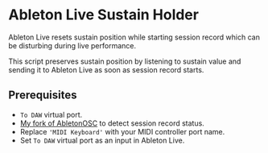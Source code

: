 # Ableton Live Sustain Holder

Ableton Live resets sustain position while starting session record 
which can be disturbing during live performance. 

This script preserves sustain position by listening to sustain value 
and sending it to Ableton Live as soon as session record starts.

## Prerequisites

- `To DAW` virtual port.
- [My fork of AbletonOSC](https://github.com/Maboroshy/AbletonOSC) 
to detect session record status.
- Replace `'MIDI Keyboard'` with your MIDI controller port name.
- Set `To DAW` virtual port as an input in Ableton Live.
